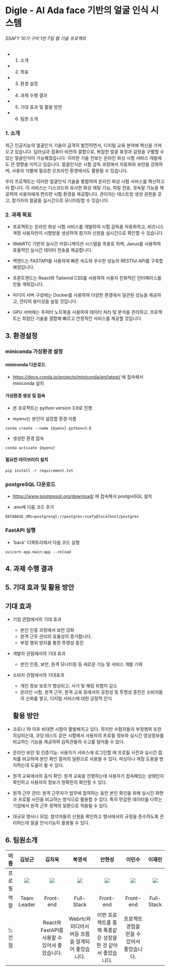 # Digle - AI Ada face 기반의 얼굴 인식 시스템

###### SSAFY 10기 구미 1반 7팀 웹 기술 프로젝트

- 1. 소개

- 2. 목표

- 3. 환경 설정

- 4. 과제 수행 결과

- 5. 기대 효과 및 활용 방안

- 6. 팀원 소개

### 1. 소개

최근 인공지능의 얼굴인식 기술이 급격히 발전하면서, 디지털 교육 분야에 혁신을 가져오고 있습니다. 딥러닝과 컴퓨터 비전의 결합으로, 복잡한 얼굴 표정과 감정을 구별할 수 있는 얼굴인식이 가능해졌습니다. 이러한 기술 진보는 온라인 화상 시험 서비스 개발에도 큰 영향을 미치고 있습니다. 얼굴인식은 시험 감독 과정에서 자동화와 보안을 강화하며, 사용자 식별에 필요한 오프라인 환경에서도 활용될 수 있습니다.

우리 프로젝트는 이러한 얼굴인식 기술을 통합하여 온라인 화상 시험 서비스를 혁신하고자 합니다. 이 서비스는 디스코드와 유사한 화상 채팅 기능, 파일 전송, 귓속말 기능을 제공하여 사용자에게 편리한 시험 환경을 제공합니다. 관리자는 테스트방 생성 권한을 갖고, 참가자의 얼굴을 실시간으로 모니터링할 수 있습니다.

### 2. 과제 목표

- 프로젝트는 온라인 화상 시험 서비스를 개발하여 시험 감독을 자동화하고, 비즈니스 계정 사용자만이 시험방을 생성하여 참가자 신원을 실시간으로 확인할 수 있습니다.

- WebRTC 기반의 실시간 커뮤니케이션 시스템을 목표로 하며, Janus를 사용하여 효율적인 실시간 데이터 전송을 제공합니다.

- 백엔드는 FASTAPI를 사용하여 빠른 속도와 우수한 성능의 RESTful API를 구축할 예정입니다.

- 프론트엔드는 React와 Tailwind CSS를 사용하여 사용자 친화적인 인터페이스를 만들 계획입니다.

- 미디어 서버 구성에는 Docker를 사용하여 다양한 환경에서 일관된 성능을 제공하고, 관리의 용이성을 높일 것입니다.

- GPU 서버에는 주피터 노트북을 사용하여 데이터 처리 및 분석을 관리하고, 프로젝트는 최첨단 기술을 결합해 빠르고 안정적인 서비스를 제공할 것입니다.
## 3. 환경설정

### miniconda 가상환경 설정

#### miniconda 다운로드

-   https://docs.conda.io/projects/miniconda/en/latest/ 에 접속해서 miniconda 설치

#### 가상환경 생성 및 접속

-   본 프로젝트는 python version 3.8로 진행

-   myenv는 본인이 설정할 환경 이름

```
conda create --name {myenv} python=3.8
```

-   생성한 환경 접속

```
conda activate {myenv}
```

#### 필요한 라이브러리 설치

```
pip install -r requirement.txt
```

### postgreSQL 다운로드

-   https://www.postgresql.org/download/ 에 접속해서 postgreSQL 설치

-   .env에 다음 코드 추가

```
DATABASE_URL=postgresql://postgres:ssafy@localhost/postgres
```

### FastAPI 실행

-   'back' 디렉토리에서 다음 코드 실행

```
uvicorn app.main:app --reload
```

## 4. 과제 수행 결과

## 5. 기대 효과 및 활용 방안

## 기대 효과

- 기업 관점에서의 기대 효과
  
  - 본인 인증 과정에서 보안 강화
  - 원격 근무 관리의 효율성이 증가합니다.
  - 부정 행위 방지를 통한 투명성 증진

- 개발자 관점에서의 기대 효과
  
  - 본인 인증, 보안, 원격 모니터링 등 새로운 기능 및 서비스 개발 기회

- 소비자 관점에서의 기대효과
  
  - 개인 정보 보호가 향상되고, 사기 및 해킹 위험이 감소
  - 온라인 시험, 원격 근무, 원격 교육 등에서의 공정성 및 투명성 증진은 소비자들의 신뢰를 쌓고, 디지털 서비스에 대한 긍정적 인식
  
  ## 활용 방안

- 코로나 19 이후 비대면 시험이 활발해지고 있다. 하지만 수험자들의 부정행위 또한 의심되는데, 코딩 테스트 같은 시험에서 사용자의 프로필 정보와 실시간 영상정보를 비교하는 기능을 제공하여 감독관들의 수고를 덜어줄 수 있다.

- 온라인 보안 및 인증기능: 사용자가 서비스에 로그인할 때 프로필 사진과 실시간 캡처를 비교하여 본인 확인 절차의 일환으로 사용될 수 있다. 피싱이나 계정 도용을 방지하는데 도움이 될 수 있다.

- 원격 교육에서의 출석 확인: 원격 교육을 진행하는데 사용자가 접속해있는 상태인지 확인하고 사용자의 정보가 정확한지 확인할 수 있다.

- 원격 근무 관리: 원격 근무자가 업무에 참여하는 동안 본인 확인을 위해 실시간 화면과 프로필 사진을 비교하는 방식으로 활용할 수 있다. 특히 민감한 데이터를 다루는 기업에서 원격 근무 정책의 일환으로 적용될 수 있다.

- 대규모 행사나 모임: 참석자들의 신원을 확인하고 행사에서의 규정을 준수하도록 관리하는데 얼굴 인식기능이 활용될 수 있다.

## 6. 팀원소개

| 이름   | 김보근                                                                               | 김치욱                                                                               | 복영석                                                                               | 안현성                                                                               | 이민수                                                                               | 이재민                                                                               |
|:----:|:---------------------------------------------------------------------------------:|:---------------------------------------------------------------------------------:|:---------------------------------------------------------------------------------:|:---------------------------------------------------------------------------------:|:---------------------------------------------------------------------------------:|:---------------------------------------------------------------------------------:|
| 프로필  | ![](C:\Users\SSAFY\AppData\Roaming\marktext\images\2024-02-15-15-34-10-image.png) | ![](C:\Users\SSAFY\AppData\Roaming\marktext\images\2024-02-15-15-34-10-image.png) | ![](C:\Users\SSAFY\AppData\Roaming\marktext\images\2024-02-15-15-34-10-image.png) | ![](C:\Users\SSAFY\AppData\Roaming\marktext\images\2024-02-15-15-34-10-image.png) | ![](C:\Users\SSAFY\AppData\Roaming\marktext\images\2024-02-15-15-34-10-image.png) | ![](C:\Users\SSAFY\AppData\Roaming\marktext\images\2024-02-15-15-34-10-image.png) |
| 역할   | Team Leader                                                                       | Front-end                                                                         | Full-Stack                                                                        | Front-end                                                                         | Front-end                                                                         | Full-Stack                                                                        |
| 느낀 점 |                                                                                   | React와 FastAPI를 사용할 수 있어서 좋았습니다.                                                  | Webrtc와 미디어서버등 흐름을 알게되어 좋았습니다.                                                    | 이번 프로젝트를 통해 폭풍같은 성장을 한 것 같아서 좋았습니다.                                               | 프로젝트 경험을 얻을 수 있어서 좋았습니다.                                                          |                                                                                   |
